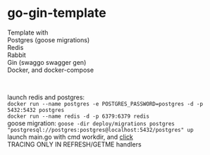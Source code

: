 # go-gin-template
Template with 
<br>
Postgres (goose migrations)
<br>
Redis
<br>
Rabbit
<br>
Gin (swaggo swagger gen)
<br>
Docker, and docker-compose

<br>

launch redis and postgres:
<br>
``docker run --name postgres -e POSTGRES_PASSWORD=postgres -d -p 5432:5432 postgres``
<br>
``docker run --name redis -d -p 6379:6379 redis``
<br>
goose migration: ``goose -dir deploy/migrations postgres "postgresql://postgres:postgres@localhost:5432/postgres" up``
<br>
launch main.go with cmd workdir, and [click](http://127.0.0.1:8080/swagger/index.html#/)
<br>
TRACING ONLY IN REFRESH/GETME handlers